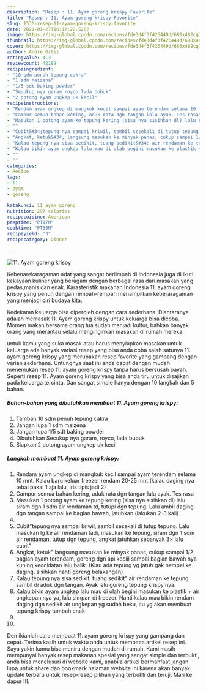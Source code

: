 ```yaml
---
description: "Resep : 11. Ayam goreng krispy Favorite"
title: "Resep : 11. Ayam goreng krispy Favorite"
slug: 1530-resep-11-ayam-goreng-krispy-favorite
date: 2021-01-27T16:17:22.526Z
image: https://img-global.cpcdn.com/recipes/fde3d4f3f426449d/680x482cq70/11-ayam-goreng-krispy-foto-resep-utama.jpg
thumbnail: https://img-global.cpcdn.com/recipes/fde3d4f3f426449d/680x482cq70/11-ayam-goreng-krispy-foto-resep-utama.jpg
cover: https://img-global.cpcdn.com/recipes/fde3d4f3f426449d/680x482cq70/11-ayam-goreng-krispy-foto-resep-utama.jpg
author: Andre Ortiz
ratingvalue: 4.3
reviewcount: 42189
recipeingredient:
- "10 sdm penuh tepung cakra"
- "1 sdm maizena"
- "1/5 sdt baking powder"
- "Secukup nya garam royco lada bubuk"
- "2 potong ayam ungkep uk kecil"
recipeinstructions:
- "Rendam ayam ungkep di mangkuk kecil sampai ayam terendam selama 10 mnt. Kalau baru keluar freezer rendam 20-25 mnt (kalau daging nya tebal pakai 1 aja lalu, iris tipis jadi 2)"
- "Campur semua bahan kering, aduk rata dgn tangan lalu ayak. Tes rasa"
- "Masukan 1 potong ayam ke tepung kering (sisa nya sisihkan dl) lalu siram dgn 1 sdm air rendaman td, tutupi dgn tepung. Lalu ambil daging dgn tangan sampai ke bagian bawah, jatuhkan (lakukan 2-3 kali)"
- ""
- "Cubit&#34;tepung nya sampai kriwil, sambil sesekali di tutup tepung. Lalu masukan lg ke air rendaman tadi, masukan ke tepung, siram dgn 1 sdm air rendaman, tutup dgn tepung, angkat jatuhkan sebanyak 3× lalu cubit&#34;"
- "Angkat, ketuk&#34; langsung masukan ke minyak panas, cukup sampai 1/2 bagian ayam terendam, goreng dgn api keciil sampai bagian bawah nya kuning kecoklatan lalu balik. (Klau ada tepung yg jatuh gak nempel ke daging, sisihkan nanti goreng belakangan)"
- "Kalau tepung nya sisa sedikit, tuang sedikit&#34; air rendaman ke tepung sambil di aduk dgn tangan. Ayak lalu goreng tepung krispy nya."
- "Kalau bikin ayam ungkep lalu mau di olah begini masukan ke plastik + air ungkepan nya ya, lalu simpan di freezer. Nanti kalau mau bikin rendam daging dgn sedikit air ungkepan yg sudah beku, itu yg akan membuat tepung krispy tambah enak"
- ""
- ""
categories:
- Recipe
tags:
- 11
- ayam
- goreng

katakunci: 11 ayam goreng 
nutrition: 297 calories
recipecuisine: American
preptime: "PT17M"
cooktime: "PT35M"
recipeyield: "3"
recipecategory: Dinner

---
```



![11. Ayam goreng krispy](https://img-global.cpcdn.com/recipes/fde3d4f3f426449d/680x482cq70/11-ayam-goreng-krispy-foto-resep-utama.jpg)

Kebenarekaragaman adat yang sangat berlimpah di Indonesia juga di ikuti kekayaan kuliner yang beragam dengan berbagai rasa dari masakan yang pedas,manis dan enak. Karasteristik makanan Indonesia 11. ayam goreng krispy yang penuh dengan rempah-rempah menampilkan keberaragaman yang menjadi ciri budaya kita.


Kedekatan keluarga bisa diperoleh dengan cara sederhana. Diantaranya adalah memasak 11. Ayam goreng krispy untuk keluarga bisa dicoba. Momen makan bersama orang tua sudah menjadi kultur, bahkan banyak orang yang merantau selalu menginginkan masakan di rumah mereka.



untuk kamu yang suka masak atau harus menyiapkan masakan untuk keluarga ada banyak variasi resep yang bisa anda coba salah satunya 11. ayam goreng krispy yang merupakan resep favorite yang gampang dengan varian sederhana. Untungnya saat ini anda dapat dengan mudah menemukan resep 11. ayam goreng krispy tanpa harus bersusah payah.
Seperti resep 11. Ayam goreng krispy yang bisa anda tiru untuk disajikan pada keluarga tercinta. Dan sangat simple hanya dengan 10 langkah dan 5 bahan.


<!--inarticleads1-->

##### Bahan-bahan yang dibutuhkan membuat 11. Ayam goreng krispy:

1. Tambah 10 sdm penuh tepung cakra
1. Jangan lupa 1 sdm maizena
1. Jangan lupa 1/5 sdt baking powder
1. Dibutuhkan Secukup nya garam, royco, lada bubuk
1. Siapkan 2 potong ayam ungkep uk kecil




<!--inarticleads2-->

##### Langkah membuat  11. Ayam goreng krispy:

1. Rendam ayam ungkep di mangkuk kecil sampai ayam terendam selama 10 mnt. Kalau baru keluar freezer rendam 20-25 mnt (kalau daging nya tebal pakai 1 aja lalu, iris tipis jadi 2)
1. Campur semua bahan kering, aduk rata dgn tangan lalu ayak. Tes rasa
1. Masukan 1 potong ayam ke tepung kering (sisa nya sisihkan dl) lalu siram dgn 1 sdm air rendaman td, tutupi dgn tepung. Lalu ambil daging dgn tangan sampai ke bagian bawah, jatuhkan (lakukan 2-3 kali)
1. 
1. Cubit&#34;tepung nya sampai kriwil, sambil sesekali di tutup tepung. Lalu masukan lg ke air rendaman tadi, masukan ke tepung, siram dgn 1 sdm air rendaman, tutup dgn tepung, angkat jatuhkan sebanyak 3× lalu cubit&#34;
1. Angkat, ketuk&#34; langsung masukan ke minyak panas, cukup sampai 1/2 bagian ayam terendam, goreng dgn api keciil sampai bagian bawah nya kuning kecoklatan lalu balik. (Klau ada tepung yg jatuh gak nempel ke daging, sisihkan nanti goreng belakangan)
1. Kalau tepung nya sisa sedikit, tuang sedikit&#34; air rendaman ke tepung sambil di aduk dgn tangan. Ayak lalu goreng tepung krispy nya.
1. Kalau bikin ayam ungkep lalu mau di olah begini masukan ke plastik + air ungkepan nya ya, lalu simpan di freezer. Nanti kalau mau bikin rendam daging dgn sedikit air ungkepan yg sudah beku, itu yg akan membuat tepung krispy tambah enak
1. 
1. 




Demikianlah cara membuat 11. ayam goreng krispy yang gampang dan cepat. Terima kasih untuk waktu anda untuk membaca artikel resep ini. Saya yakin kamu bisa meniru dengan mudah di rumah. Kami masih mempunyai banyak resep makanan spesial yang sangat simple dan terbukti, anda bisa menelusuri di website kami, apabila artikel bermanfaat jangan lupa untuk share dan bookmark halaman website ini karena akan banyak update terbaru untuk resep-resep pilihan yang terbukti dan teruji. Mari ke dapur !!!. 
